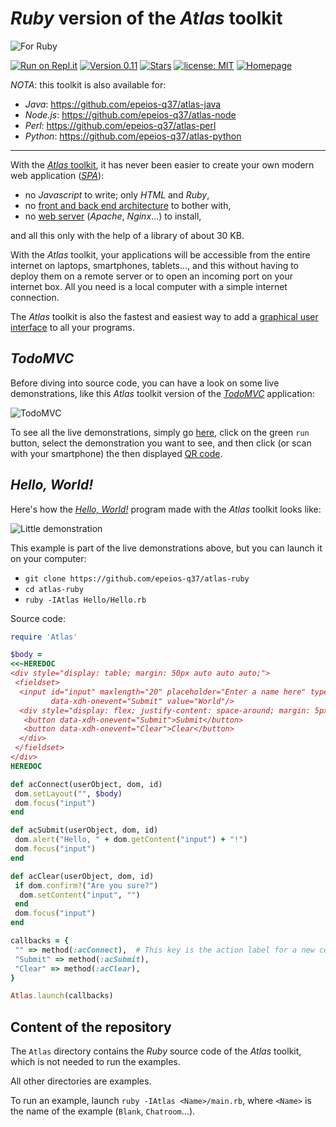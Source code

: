 # *Ruby* version of the *Atlas* toolkit

![For Ruby](https://q37.info/download/assets/Ruby.png "Ruby logo")

[![Run on Repl.it](https://repl.it/badge/github/epeios-q37/atlas-)](https://q37.info/s/9thdtmjg)
[![Version 0.11](https://img.shields.io/static/v1.svg?&color=90b4ed&label=Version&message=0.11)](http://github.com/epeios-q37/atlas-ruby/)
[![Stars](https://img.shields.io/github/stars/epeios-q37/atlas-ruby.svg?style=social)](https://github.com/epeios-q37/atlas-ruby/stargazers)
[![license: MIT](https://img.shields.io/github/license/epeios-q37/atlas-ruby?color=yellow)](https://github.com/epeios-q37/atlas-ruby/blob/master/LICENSE)
[![Homepage](https://img.shields.io/static/v1?label=homepage&message=atlastk.org&color=ff69b4)](https://atlastk.org)


*NOTA*: this toolkit is also available for:

- *Java*: <https://github.com/epeios-q37/atlas-java>
- *Node.js*: <https://github.com/epeios-q37/atlas-node>
- *Perl*: <https://github.com/epeios-q37/atlas-perl>
- *Python*: <https://github.com/epeios-q37/atlas-python>

---

With the [*Atlas* toolkit](http://atlastk.org/), it has never been easier to create your own modern web application ([*SPA*](https://q37.info/s/7sbmxd3j)):
- no *Javascript* to write; only *HTML* and *Ruby*,
- no [front and back end architecture](https://q37.info/s/px7hhztd) to bother with,
- no [web server](https://q37.info/s/n3hpwsht) (*Apache*, *Nginx*…) to install,

and all this only with the help of a library of about 30 KB.

With the *Atlas* toolkit, your applications will be accessible from the entire internet on laptops, smartphones, tablets…, and this without having to deploy them on a remote server or to open an incoming port on your internet box. All you need is a local computer with a simple internet connection. 

The *Atlas* toolkit is also the fastest and easiest way to add a [graphical user interface](https://q37.info/s/hw9n3pjs) to all your programs.


## *TodoMVC*

Before diving into source code, you can have a look on some live demonstrations, like this *Atlas* toolkit version of the [*TodoMVC*](http://todomvc.com/) application:

![TodoMVC](https://q37.info/download/TodoMVC.gif "The TodoMVC application made with the Atlas toolkit")

To see all the live demonstrations, simply go [here](https://q37.info/s/9thdtmjg), click on the green `run` button, select the demonstration you want to see, and then click (or scan with your smartphone) the then displayed [QR code](https://q37.info/s/3pktvrj7).


## *Hello, World!*

Here's how the [*Hello, World!*](https://en.wikipedia.org/wiki/%22Hello,_World!%22_program) program made with the *Atlas* toolkit looks like:

![Little demonstration](https://q37.info/download/assets/Hello.gif "A basic example")

This example is part of the live demonstrations above, but you can launch it on your computer:

- `git clone https://github.com/epeios-q37/atlas-ruby`
- `cd atlas-ruby`
- `ruby -IAtlas Hello/Hello.rb`

Source code:

```ruby
require 'Atlas'

$body =
<<~HEREDOC
<div style="display: table; margin: 50px auto auto auto;">
 <fieldset>
  <input id="input" maxlength="20" placeholder="Enter a name here" type="text"
         data-xdh-onevent="Submit" value="World"/>
  <div style="display: flex; justify-content: space-around; margin: 5px auto auto auto;">
   <button data-xdh-onevent="Submit">Submit</button>
   <button data-xdh-onevent="Clear">Clear</button>
  </div>
 </fieldset>
</div>
HEREDOC

def acConnect(userObject, dom, id)
 dom.setLayout("", $body)
 dom.focus("input")
end

def acSubmit(userObject, dom, id)
 dom.alert("Hello, " + dom.getContent("input") + "!")
 dom.focus("input")
end

def acClear(userObject, dom, id)
 if dom.confirm?("Are you sure?")
  dom.setContent("input", "")
 end
 dom.focus("input")
end

callbacks = {
 "" => method(:acConnect),  # This key is the action label for a new connection.
 "Submit" => method(:acSubmit),
 "Clear" => method(:acClear),
}

Atlas.launch(callbacks)
```

## Content of the repository

The `Atlas` directory contains the *Ruby* source code of the *Atlas* toolkit, which is not needed to run the examples.

All other directories are examples.

To run an example, launch `ruby -IAtlas <Name>/main.rb`, where `<Name>` is the name of the example (`Blank`, `Chatroom`…).

